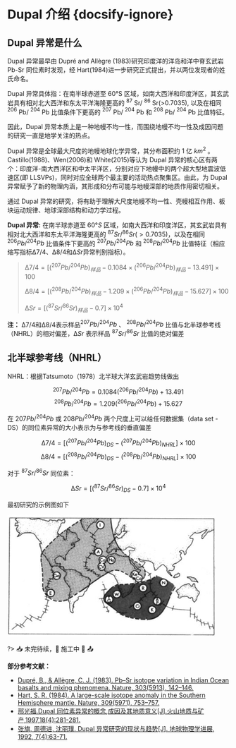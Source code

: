 # Dupal 介绍 {docsify-ignore}

## Dupal 异常是什么

Dupal 异常最早由 Dupré and Allègre (1983)研究印度洋的洋岛和洋中脊玄武岩 Pb-Sr 同位素时发现，经 Hart(1984)进一步研究正式提出，并以两位发现者的姓氏命名。

Dupal 异常具体指：在南半球赤道至 60°S 区域，如南大西洋和印度洋区，其玄武岩具有相对北大西洋和东太平洋海隆更高的 $^{87}$ Sr/ $^{86}$ Sr(>0.7035), 以及在相同 $^{206}$ Pb/ $^{204}$ Pb 比值条件下更高的 $^{207}$ Pb/ $^{204}$ Pb 和 $^{208}$ Pb/ $^{204}$ Pb 比值特征。

因此，Dupal 异常本质上是一种地幔不均一性，而围绕地幔不均一性及成因问题的研究一直是地学关注的热点。

Dupal 异常是全球最大尺度的地幔地球化学异常，其分布面积约 1 亿 $km^2$ 。Castillo(1988)、Wen(2006)和 White(2015)等认为 Dupal 异常的核心区有两个：印度洋-南大西洋区和中太平洋区，分别对应下地幔中的两个超大型地震波低速区(即 LLSVPs)，同时对应全球两个最主要的活动热点聚集区。由此，为 Dupal 异常赋予了新的物理内涵，其形成和分布可能与地幔深部的地质作用密切相关。

通过 Dupal 异常的研究，将有助于理解大尺度地幔不均一性、壳幔相互作用、板块运动规律、地球深部结构和动力学过程。

**Dupal 异常:**
在南半球赤道至 $60°S$ 区域，如南大西洋和印度洋区，其玄武岩具有相对北大西洋和东太平洋海隆更高的
$^{87} Sr/ ^{86}Sr (>0.7035)$，以及在相同 $^{206} Pb/ ^{204} Pb$ 比值条件下更高的 $^{207} Pb/ ^{204} Pb$ 和 $^{208} Pb/ ^{204} Pb$ 比值特征（相应缩写指标$∆7/4、∆8/4$和$∆Sr$异常判别指标）。

> $∆7/4=[(^{207} Pb/ ^{204} Pb)_{样品}-0.1084×(^{206} Pb/ ^{204} Pb)_{样品}-13.491]×100$
>
> $∆8/4=[(^{208} Pb/ ^{204} Pb)_{样品}-1.209×(^{206} Pb/ ^{204} Pb)_{样品}-15.627]×100$
>
> $∆Sr=[(^{87} Sr/ ^{86} Sr)_{样品}-0.7]×10^4$

**注：** $∆7/4$和$∆8/4$表示样品$^{207} Pb/ ^{204} Pb$ 、 $^{208} Pb/ ^{204} Pb$ 比值与北半球参考线（NHRL）的相对偏差，$∆Sr$ 表示样品 $^{87} Sr/ ^{86} Sr$ 比值的绝对偏差

## 北半球参考线（NHRL）

NHRL：根据Tatsumoto（1978）北半球大洋玄武岩趋势线做出

$$ ^{207}Pb / ^{204}Pb = 0.1084(^{206}Pb / ^{204}Pb) + 13.491 $$
$$ ^{208}Pb / ^{204}Pb = 1.209(^{206}Pb / ^{204}Pb) + 15.627 $$

在 ${207}Pb / ^{204}Pb$ 或 ${208}Pb / ^{204}Pb$ 两个尺度上可以给任何数据集（data set - DS）的同位素异常的大小表示为与参考线的垂直偏差

$$∆7/4=[(^{207} Pb/ ^{204} Pb)_{DS}-(^{207} Pb/ ^{204} Pb)_{NHRL}]×100$$
$$∆8/4=[(^{208} Pb/ ^{204} Pb)_{DS}-(^{208} Pb/ ^{204} Pb)_{NHRL}]×100$$

对于 $^{87} Sr/ ^{86}Sr$ 同位素：

$$∆Sr=[(^{87} Sr/ ^{86} Sr)_{DS}-0.7]×10^4$$

最初研究的示例图如下

![Dupal示例图1](./Dupal/Dupal1.jpg?center)

?> 📥 未完待续，🚢 施工中 🚧 📤

**部分参考文献：**

- [Dupré, B., & Allègre, C. J. (1983). Pb–Sr isotope variation in Indian Ocean basalts and mixing phenomena. Nature, 303(5913), 142–146.](https://doi.org/10.1038/303142a0)
- [Hart, S. R. (1984). A large-scale isotope anomaly in the Southern Hemisphere mantle. Nature, 309(5971), 753–757.](https://doi.org/10.1038/309753a0)
- [邢光福.Dupal 同位素异常的概念,成因及其地质意义[J].火山地质与矿产,1997,18(4):281-281.](../Page/Brief/Dupal/Dupal同位素异常的概念、成因及其地质意义.pdf ":ignore")
- [张旗, 周德进, 沈丽璞. Dupal 异常研究的现状与趋势[J]. 地球物理学进展, 1992, 7(4):63-71.](../Page/Brief/Dupal/Dupal异常研究的现状与趋势.pdf ":ignore")
